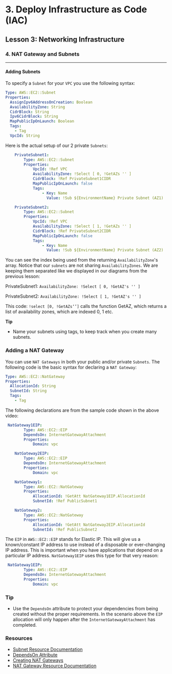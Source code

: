 # 3. Deploy Infrastructure as Code (IAC)

## Lesson 3: Networking Infrastructure


### 4. NAT Gateway and Subnets
___


#### Adding Subnets
To specify a `Subnet` for your `VPC` you use the following syntax:

```yml
Type: AWS::EC2::Subnet
Properties: 
  AssignIpv6AddressOnCreation: Boolean
  AvailabilityZone: String
  CidrBlock: String
  Ipv6CidrBlock: String
  MapPublicIpOnLaunch: Boolean
  Tags: 
    - Tag
  VpcId: String
```

Here is the actual setup of our 2 private `Subnets`:
```yml
    PrivateSubnet1: 
        Type: AWS::EC2::Subnet
        Properties:
            VpcId: !Ref VPC
            AvailabilityZone: !Select [ 0, !GetAZs '' ]
            CidrBlock: !Ref PrivateSubnet1CIDR
            MapPublicIpOnLaunch: false
            Tags: 
                - Key: Name 
                  Value: !Sub ${EnvironmentName} Private Subnet (AZ1)

    PrivateSubnet2: 
        Type: AWS::EC2::Subnet
        Properties:
            VpcId: !Ref VPC
            AvailabilityZone: !Select [ 1, !GetAZs '' ]
            CidrBlock: !Ref PrivateSubnet2CIDR
            MapPublicIpOnLaunch: false
            Tags: 
                - Key: Name 
                  Value: !Sub ${EnvironmentName} Private Subnet (AZ2)
```



You can see the index being used from the returning `AvailabilityZone`'s array. Notice that our `subnets` are not sharing `AvailabilityZones`. We are keeping them separated like we displayed in our diagrams from the previous lesson:

PrivateSubnet1: `AvailabilityZone: !Select [ 0, !GetAZ's '' ]`

PrivateSubnet2: `AvailabilityZone: !Select [ 1, !GetAZ's '' ]`

This code:
`
!select [0, !GetAZs‘’]
`
calls the function GetAZ, which returns a list of availability zones, which are indexed 0, 1 etc.

**Tip**
* Name your subnets using tags, to keep track when you create many subnets.

### Adding a NAT Gateway
You can use `NAT Gateways` in both your public and/or private `Subnets`. The following code is the basic syntax for declaring a `NAT Gateway`:
```yml
Type: AWS::EC2::NatGateway
Properties: 
  AllocationId: String
  SubnetId: String
  Tags: 
    - Tag
```

The following declarations are from the sample code shown in the above video:
```yml
 NatGateway1EIP:
        Type: AWS::EC2::EIP
        DependsOn: InternetGatewayAttachment
        Properties: 
            Domain: vpc

    NatGateway2EIP:
        Type: AWS::EC2::EIP
        DependsOn: InternetGatewayAttachment
        Properties:
            Domain: vpc

    NatGateway1: 
        Type: AWS::EC2::NatGateway
        Properties: 
            AllocationId: !GetAtt NatGateway1EIP.AllocationId
            SubnetId: !Ref PublicSubnet1

    NatGateway2: 
        Type: AWS::EC2::NatGateway
        Properties:
            AllocationId: !GetAtt NatGateway2EIP.AllocationId
            SubnetId: !Ref PublicSubnet2
```

The `EIP` in `AWS::EC2::EIP` stands for Elastic IP. This will give us a known/constant IP address to use instead of a disposable or ever-changing IP address. This is important when you have applications that depend on a particular IP address. `NatGateway1EIP` uses this type for that very reason:
```yml
 NatGateway1EIP:
        Type: AWS::EC2::EIP
        DependsOn: InternetGatewayAttachment
        Properties: 
            Domain: vpc
```
### Tip
* Use the `DependsOn` attribute to protect your dependencies from being created without the proper requirements.
In the scenario above the `EIP` allocation will only happen after the `InternetGatewayAttachment` has completed.



### Resources
* [Subnet Resource Documentation](https://docs.aws.amazon.com/AWSCloudFormation/latest/UserGuide/aws-resource-ec2-subnet.html)
* [DependsOn Attribute](https://docs.aws.amazon.com/AWSCloudFormation/latest/UserGuide/aws-attribute-dependson.html)
* [Creating NAT Gateways](https://docs.aws.amazon.com/vpc/latest/userguide/vpc-nat-gateway.html#nat-gateway-creating)
* [NAT Gateway Resource Documentation](https://docs.aws.amazon.com/AWSCloudFormation/latest/UserGuide/aws-resource-ec2-natgateway.html)